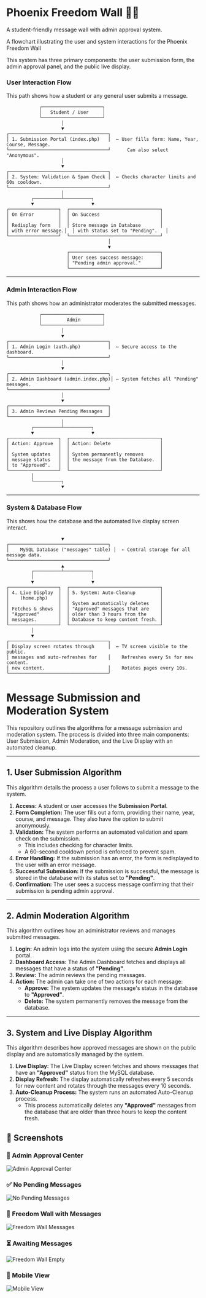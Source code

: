 # Phoenix Freedom Wall 🚀🔥

A student-friendly message wall with admin approval system.

A flowchart illustrating the user and system interactions for the Phoenix Freedom Wall

This system has three primary components: the user submission form, the admin approval panel, and the public live display.

### **User Interaction Flow**

This path shows how a student or any general user submits a message.

```
            ┌──────────────────────┐
            │   Student / User     │
            └──────────────────────┘
                    │
                    ▼
┌────────────────────────────────────┐
│ 1. Submission Portal (index.php)   │  ← User fills form: Name, Year, Course, Message.
└────────────────────────────────────┘      Can also select "Anonymous".
                    │
                    ▼
┌────────────────────────────────────┐
│ 2. System: Validation & Spam Check │  ← Checks character limits and 60s cooldown.
└────────────────────────────────────┘
                    │
         ┌──────────┴──────────┐
         ▼                     ▼
┌──────────────────┐  ┌─────────────────────────────────┐
│ On Error         │  │ On Success                      │
│                  │  │                                 │
│ Redisplay form   │  │ Store message in Database       │
│ with error message.│  │ with status set to "Pending".   │
└──────────────────┘  └─────────────────────────────────┘
                                     │
                                     ▼
                      ┌─────────────────────────────────┐
                      │ User sees success message:      │
                      │ "Pending admin approval."       │
                      └─────────────────────────────────┘
```

-----

### **Admin Interaction Flow**

This path shows how an administrator moderates the submitted messages.

```
            ┌──────────────────────┐
            │         Admin        │
            └──────────────────────┘
                    │
                    ▼
┌────────────────────────────────────┐
│ 1. Admin Login (auth.php)          │  ← Secure access to the dashboard.
└────────────────────────────────────┘
                    │
                    ▼
┌────────────────────────────────────┐
│ 2. Admin Dashboard (admin.index.php)│ ← System fetches all "Pending" messages.
└────────────────────────────────────┘
                    │
                    ▼
┌────────────────────────────────────┐
│ 3. Admin Reviews Pending Messages  │
└────────────────────────────────────┘
                    │
         ┌──────────┴──────────┐
         ▼                     ▼
┌──────────────────┐  ┌─────────────────────────────────┐
│ Action: Approve  │  │ Action: Delete                  │
│                  │  │                                 │
│ System updates   │  │ System permanently removes      │
│ message status   │  │ the message from the Database.  │
│ to "Approved".   │  │                                 │
└──────────────────┘  └─────────────────────────────────┘
         │
         └──────────┐
                    ▼
```

-----

### **System & Database Flow**

This shows how the database and the automated live display screen interact.

```
                    ▼
┌────────────────────────────────────┐
│    MySQL Database ("messages" table) │  ← Central storage for all message data.
└────────────────────────────────────┘
                    ▲
         ┌──────────┴──────────┐
         │                     │
         ▼                     ▼
┌──────────────────┐  ┌─────────────────────────────────┐
│ 4. Live Display  │  │ 5. System: Auto-Cleanup         │
│    (home.php)    │  │                                 │
│                  │  │ System automatically deletes    │
│ Fetches & shows  │  │ "Approved" messages that are    │
│ "Approved"       │  │ older than 3 hours from the     │
│ messages.        │  │ Database to keep content fresh. │
└──────────────────┘  └─────────────────────────────────┘
         │
         ▼
┌────────────────────────────────────┐
│ Display screen rotates through     │  ← TV screen visible to the public.
│ messages and auto-refreshes for    │    Refreshes every 5s for new content.
│ new content.                       │    Rotates pages every 10s.
└────────────────────────────────────┘
```
# Message Submission and Moderation System

This repository outlines the algorithms for a message submission and moderation system. The process is divided into three main components: User Submission, Admin Moderation, and the Live Display with an automated cleanup.

***

## 1. User Submission Algorithm

This algorithm details the process a user follows to submit a message to the system.

1.  **Access:** A student or user accesses the **Submission Portal**.
2.  **Form Completion:** The user fills out a form, providing their name, year, course, and message. They also have the option to submit anonymously.
3.  **Validation:** The system performs an automated validation and spam check on the submission.
    * This includes checking for character limits.
    * A 60-second cooldown period is enforced to prevent spam.
4.  **Error Handling:** If the submission has an error, the form is redisplayed to the user with an error message.
5.  **Successful Submission:** If the submission is successful, the message is stored in the database with its status set to **"Pending"**.
6.  **Confirmation:** The user sees a success message confirming that their submission is pending admin approval.

***

## 2. Admin Moderation Algorithm

This algorithm outlines how an administrator reviews and manages submitted messages.

1.  **Login:** An admin logs into the system using the secure **Admin Login** portal.
2.  **Dashboard Access:** The Admin Dashboard fetches and displays all messages that have a status of **"Pending"**.
3.  **Review:** The admin reviews the pending messages.
4.  **Action:** The admin can take one of two actions for each message:
    * **Approve:** The system updates the message's status in the database to **"Approved"**.
    * **Delete:** The system permanently removes the message from the database.

***

## 3. System and Live Display Algorithm

This algorithm describes how approved messages are shown on the public display and are automatically managed by the system.

1.  **Live Display:** The Live Display screen fetches and shows messages that have an **"Approved"** status from the MySQL database.
2.  **Display Refresh:** The display automatically refreshes every 5 seconds for new content and rotates through the messages every 10 seconds.
3.  **Auto-Cleanup Process:** The system runs an automated Auto-Cleanup process.
    * This process automatically deletes any **"Approved"** messages from the database that are older than three hours to keep the content fresh.
## 📸 Screenshots

### 🔑 Admin Approval Center
![Admin Approval Center](UI/approval_center_with_message.png)

### ✅ No Pending Messages
![No Pending Messages](UI/approval_center.png)

### 📝 Freedom Wall with Messages
![Freedom Wall Messages](UI/FreedomWall_wth_messages.png)

### ⏳ Awaiting Messages
![Freedom Wall Empty](UI/FreedomWall_wthout_message.png)

### 📱 Mobile View
![Mobile View](UI/phone_pov.jpg)
